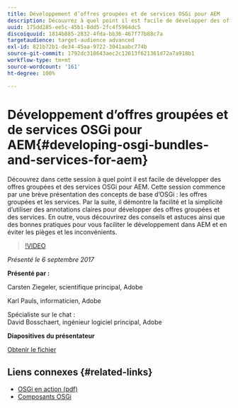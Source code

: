```yaml
---
title: Développement d’offres groupées et de services OSGi pour AEM
description: Découvrez à quel point il est facile de développer des offres groupées et des services OSGi pour AEM. Cette session commence par une brève présentation des concepts de base d’OSGi.
uuid: 175dd285-ee5c-45b1-8dd5-2fc4f5964dc5
discoiquuid: 1814b885-2832-4fda-bb36-467f77b88c7a
targetaudience: target-audience advanced
exl-id: 821b72b1-de34-45aa-9722-3041aabc774b
source-git-commit: 1792dc318643aec2c12613f621361d72a7a918b1
workflow-type: tm+mt
source-wordcount: '161'
ht-degree: 100%

---
```


# Développement d’offres groupées et de services OSGi pour AEM{#developing-osgi-bundles-and-services-for-aem}

Découvrez dans cette session à quel point il est facile de développer des offres groupées et des services OSGi pour AEM. Cette session commence par une brève présentation des concepts de base d’OSGi : les offres groupées et les services. Par la suite, il démontre la facilité et la simplicité d’utiliser des annotations claires pour développer des offres groupées et des services. En outre, vous découvrirez des conseils et astuces ainsi que des bonnes pratiques pour vous faciliter le développement dans AEM et en éviter les pièges et les inconvénients.

>[!VIDEO](https://video.tv.adobe.com/v/19654/?quality=9)

*Présenté le 6 septembre 2017*

**Présenté par :**

Carsten Ziegeler, scientifique principal, Adobe

Karl Pauls, informaticien, Adobe

Spécialiste sur le chat :\
David Bosschaert, ingénieur logiciel principal, Adobe

**Diapositives du présentateur**

[Obtenir le fichier](assets/aem-gems-osgi-best-practices-090617.pdf)

## Liens connexes {#related-links}

* [OSGi en action (pdf)](https://manning-content.s3.amazonaws.com/download/9/86fba2b-2ea2-48cc-855d-39e06df49ceb/OSGIiAsamplech1.pdf)
* [Composants OSGi](https://blog.osoco.de/2015/08/osgi-components-simply-simple-part-i/)
